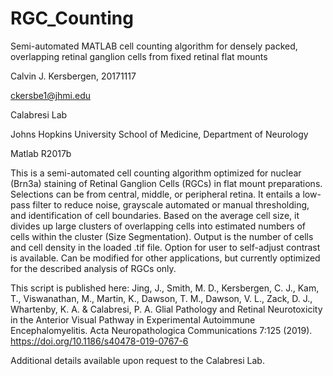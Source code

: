 # RGC_Counting
Semi-automated MATLAB cell counting algorithm for densely packed, overlapping retinal ganglion cells from fixed retinal flat mounts

Calvin J. Kersbergen, 20171117

ckersbe1@jhmi.edu

Calabresi Lab

Johns Hopkins University School of Medicine, Department of Neurology

Matlab R2017b

This is a semi-automated cell counting algorithm optimized for 
nuclear (Brn3a) staining of Retinal Ganglion Cells (RGCs) in flat mount 
preparations.
Selections can be from central, middle, or peripheral retina.
It entails a low-pass filter to reduce noise, grayscale automated or 
manual thresholding, and identification of cell boundaries. Based on the 
average cell size, it divides up large clusters of overlapping cells into
estimated numbers of cells within the cluster (Size Segmentation). 
Output is the number of cells and cell density in the loaded .tif file. 
Option for user to self-adjust contrast is available. 
Can be modified for other applications, but currently optimized for the
described analysis of RGCs only. 

This script is published here:
Jing, J., Smith, M. D., Kersbergen, C. J., Kam, T., Viswanathan, M., 
Martin, K., Dawson, T. M., Dawson, V. L., Zack, D. J., Whartenby, K. A. 
& Calabresi, P. A. Glial Pathology and Retinal Neurotoxicity in the 
Anterior Visual Pathway in Experimental Autoimmune Encephalomyelitis. 
Acta Neuropathologica Communications 7:125 (2019). 
https://doi.org/10.1186/s40478-019-0767-6

Additional details available upon request to the Calabresi Lab.
